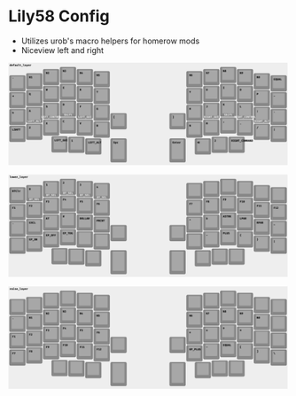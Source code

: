 # Lily58 Config

- Utilizes urob's macro helpers for homerow mods
- Niceview left and right

![default_layer](/lily58_rev1_default_layer.png)

![lower_layer](/lily58_rev1_lower_layer.png)

![raise_layer](/lily58_rev1_raise_layer.png)
